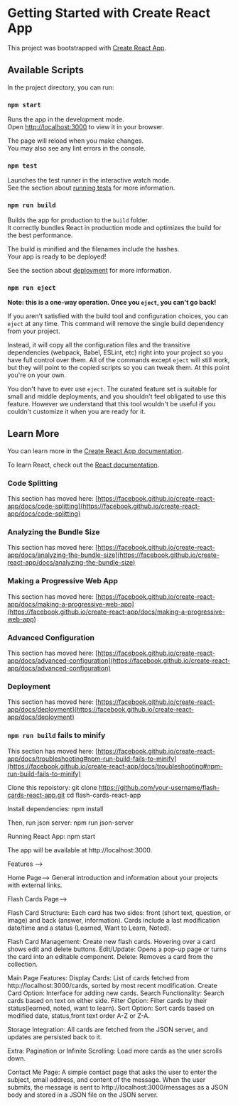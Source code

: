 # Getting Started with Create React App

This project was bootstrapped with [Create React App](https://github.com/facebook/create-react-app).

## Available Scripts

In the project directory, you can run:

### `npm start`

Runs the app in the development mode.\
Open [http://localhost:3000](http://localhost:3000) to view it in your browser.

The page will reload when you make changes.\
You may also see any lint errors in the console.

### `npm test`

Launches the test runner in the interactive watch mode.\
See the section about [running tests](https://facebook.github.io/create-react-app/docs/running-tests) for more information.

### `npm run build`

Builds the app for production to the `build` folder.\
It correctly bundles React in production mode and optimizes the build for the best performance.

The build is minified and the filenames include the hashes.\
Your app is ready to be deployed!

See the section about [deployment](https://facebook.github.io/create-react-app/docs/deployment) for more information.

### `npm run eject`

**Note: this is a one-way operation. Once you `eject`, you can't go back!**

If you aren't satisfied with the build tool and configuration choices, you can `eject` at any time. This command will remove the single build dependency from your project.

Instead, it will copy all the configuration files and the transitive dependencies (webpack, Babel, ESLint, etc) right into your project so you have full control over them. All of the commands except `eject` will still work, but they will point to the copied scripts so you can tweak them. At this point you're on your own.

You don't have to ever use `eject`. The curated feature set is suitable for small and middle deployments, and you shouldn't feel obligated to use this feature. However we understand that this tool wouldn't be useful if you couldn't customize it when you are ready for it.

## Learn More

You can learn more in the [Create React App documentation](https://facebook.github.io/create-react-app/docs/getting-started).

To learn React, check out the [React documentation](https://reactjs.org/).

### Code Splitting

This section has moved here: [https://facebook.github.io/create-react-app/docs/code-splitting](https://facebook.github.io/create-react-app/docs/code-splitting)

### Analyzing the Bundle Size

This section has moved here: [https://facebook.github.io/create-react-app/docs/analyzing-the-bundle-size](https://facebook.github.io/create-react-app/docs/analyzing-the-bundle-size)

### Making a Progressive Web App

This section has moved here: [https://facebook.github.io/create-react-app/docs/making-a-progressive-web-app](https://facebook.github.io/create-react-app/docs/making-a-progressive-web-app)

### Advanced Configuration

This section has moved here: [https://facebook.github.io/create-react-app/docs/advanced-configuration](https://facebook.github.io/create-react-app/docs/advanced-configuration)

### Deployment

This section has moved here: [https://facebook.github.io/create-react-app/docs/deployment](https://facebook.github.io/create-react-app/docs/deployment)

### `npm run build` fails to minify

This section has moved here: [https://facebook.github.io/create-react-app/docs/troubleshooting#npm-run-build-fails-to-minify](https://facebook.github.io/create-react-app/docs/troubleshooting#npm-run-build-fails-to-minify)

Clone this repoistory:
git clone https://github.com/your-username/flash-cards-react-app.git
cd flash-cards-react-app

Install dependencies:
npm install

Then, run json server:
npm run json-server

Running React App:
npm start

The app will be available at http://localhost:3000.

Features -->

Home Page-->
General introduction and information about your projects with external links.

Flash Cards Page-->

Flash Card Structure:
Each card has two sides: front (short text, question, or image) and back (answer, information).
Cards include a last modification date/time and a status (Learned, Want to Learn, Noted).

Flash Card Management:
Create new flash cards.
Hovering over a card shows edit and delete buttons.
Edit/Update: Opens a pop-up page or turns the card into an editable component.
Delete: Removes a card from the collection.

Main Page Features:
Display Cards: List of cards fetched from http://localhost:3000/cards, sorted by most recent modification.
Create Card Option: Interface for adding new cards.
Search Functionality: Search cards based on text on either side.
Filter Option: Filter cards by their status(learned, noted, want to learn).
Sort Option: Sort cards based on modified date, status,front text order A-Z or Z-A.

Storage Integration:
All cards are fetched from the JSON server, and updates are persisted back to it.

Extra:
Pagination or Infinite Scrolling: Load more cards as the user scrolls down.

Contact Me Page:
A simple contact page that asks the user to enter the subject, email address, and content of the message. When the user submits, the message is sent to http://localhost:3000/messages as a JSON body and stored in a JSON file on the JSON server.
